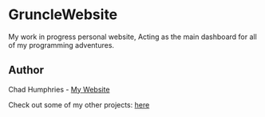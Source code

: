 # GruncleWebsite

My work in progress personal website,
Acting as the main dashboard for all of my programming adventures.

## Author

Chad Humphries - <a href="https://grunclepug.com/" title="Go to my website">My Website</a>
<p>Check out some of my other projects: <a href="https://github.com/GrunclePug?tab=repositories" title="Other projects of mine">here</a>
